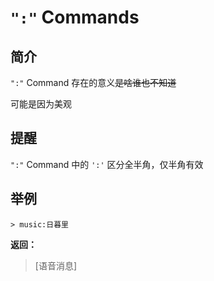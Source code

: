 # `":"` Commands

## 简介

`":"` Command 存在的意义~~是啥谁也不知道~~

可能是因为美观

## 提醒

`":"` Command 中的 `':'` 区分全半角，仅半角有效

## 举例

```QQ_message
> music:日暮里
```

**返回：**

> [语音消息]
